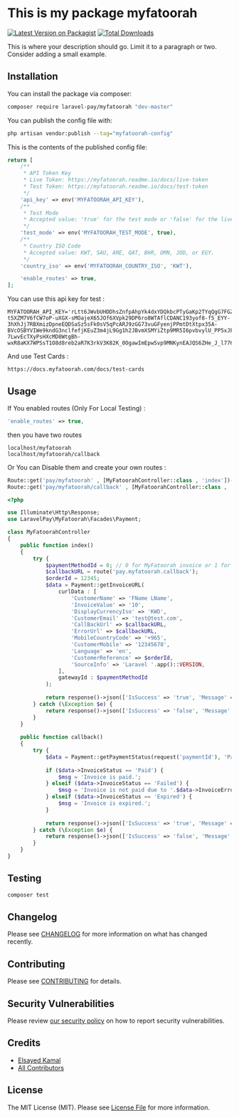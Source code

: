# This is my package myfatoorah

[![Latest Version on Packagist](https://img.shields.io/packagist/v/laravel-pay/myfatoorah.svg?style=flat-square)](https://packagist.org/packages/laravel-pay/myfatoorah)
[![Total Downloads](https://img.shields.io/packagist/dt/laravel-pay/myfatoorah.svg?style=flat-square)](https://packagist.org/packages/laravel-pay/myfatoorah)

This is where your description should go. Limit it to a paragraph or two. Consider adding a small example.

## Installation

You can install the package via composer:

```bash
composer require laravel-pay/myfatoorah "dev-master"
```

You can publish the config file with:

```bash
php artisan vendor:publish --tag="myfatoorah-config"
```

This is the contents of the published config file:

```php
return [
    /**
     * API Token Key
     * Live Token: https://myfatoorah.readme.io/docs/live-token
     * Test Token: https://myfatoorah.readme.io/docs/test-token
     */
    'api_key' => env('MYFATOORAH_API_KEY'),
    /**
     * Test Mode
     * Accepted value: 'true' for the test mode or 'false' for the live mode
     */
    'test_mode' => env('MYFATOORAH_TEST_MODE', true),
    /**
     * Country ISO Code
     * Accepted value: KWT, SAU, ARE, QAT, BHR, OMN, JOD, or EGY.
     */
    'country_iso' => env('MYFATOORAH_COUNTRY_ISO', 'KWT'),

    'enable_routes' => true,
];

```

You can use this api key for test : 
```dotenv
MYFATOORAH_API_KEY='rLtt6JWvbUHDDhsZnfpAhpYk4dxYDQkbcPTyGaKp2TYqQgG7FGZ5Th_WD53Oq8Ebz6A53njUoo1w3pjU1D4vs_ZMqFiz_j0urb_BH9Oq9VZoKFoJEDAbRZepGcQanImyYrry7Kt6MnMdgfG5jn4HngWoRdKduNNyP4kzcp3mRv7x00ahkm9LAK7ZRieg7k1PDAnBIOG3EyVSJ5kK4WLMvYr7sCwHbHcu4A5WwelxYK0GMJy37bNAarSJDFQsJ2ZvJjvMDmfWwDVFEVe_5tOomfVNt6bOg9mexbGjMrnHBnKnZR1vQbBtQieDlQepzTZMuQrSuKn-t5XZM7V6fCW7oP-uXGX-sMOajeX65JOf6XVpk29DP6ro8WTAflCDANC193yof8-f5_EYY-3hXhJj7RBXmizDpneEQDSaSz5sFk0sV5qPcARJ9zGG73vuGFyenjPPmtDtXtpx35A-BVcOSBYVIWe9kndG3nclfefjKEuZ3m4jL9Gg1h2JBvmXSMYiZtp9MR5I6pvbvylU_PP5xJFSjVTIz7IQSjcVGO41npnwIxRXNRxFOdIUHn0tjQ-7LwvEcTXyPsHXcMD8WtgBh-wxR8aKX7WPSsT1O8d8reb2aR7K3rkV3K82K_0OgawImEpwSvp9MNKynEAJQS6ZHe_J_l77652xwPNxMRTMASk1ZsJL'
```

And use Test Cards : 
```text
https://docs.myfatoorah.com/docs/test-cards
```

## Usage

If You enabled routes (Only For Local Testing) :
```php
'enable_routes' => true,
```

then you have two routes 
```
localhost/myfatoorah
localhost/myfatoorah/callback
```

Or You can Disable them and create your own routes :
```php
Route::get('pay/myfatoorah' , [MyFatoorahController::class , 'index'])->name('pay.myfatoorah.index')
Route::get('pay/myfatoorah/callback' , [MyFatoorahController::class , 'callback'])->name('pay.myfatoorah.callback')
```
```php
<?php

use Illuminate\Http\Response;
use LaravelPay\MyFatoorah\Facades\Payment;

class MyFatoorahController
{
    public function index()
    {
        try {
            $paymentMethodId = 0; // 0 for MyFatoorah invoice or 1 for Knet in test mode
            $callbackURL = route('pay.myfatoorah.callback');
            $orderId = 12345;
            $data = Payment::getInvoiceURL(
                curlData : [
                    'CustomerName' => 'FName LName',
                    'InvoiceValue' => '10',
                    'DisplayCurrencyIso' => 'KWD',
                    'CustomerEmail' => 'test@test.com',
                    'CallBackUrl' => $callbackURL,
                    'ErrorUrl' => $callbackURL,
                    'MobileCountryCode' => '+965',
                    'CustomerMobile' => '12345678',
                    'Language' => 'en',
                    'CustomerReference' => $orderId,
                    'SourceInfo' => 'Laravel '.app()::VERSION,
                ],
                gatewayId : $paymentMethodId
            );
    
            return response()->json(['IsSuccess' => 'true', 'Message' => 'Invoice created successfully.', 'Data' => $data]);
        } catch (\Exception $e) {
            return response()->json(['IsSuccess' => 'false', 'Message' => $e->getMessage()]);
        }
    }
    
    public function callback()
    {
        try {
            $data = Payment::getPaymentStatus(request('paymentId'), 'PaymentId');
    
            if ($data->InvoiceStatus == 'Paid') {
                $msg = 'Invoice is paid.';
            } elseif ($data->InvoiceStatus == 'Failed') {
                $msg = 'Invoice is not paid due to '.$data->InvoiceError;
            } elseif ($data->InvoiceStatus == 'Expired') {
                $msg = 'Invoice is expired.';
            }
    
            return response()->json(['IsSuccess' => 'true', 'Message' => $msg, 'Data' => $data]);
        } catch (\Exception $e) {
            return response()->json(['IsSuccess' => 'false', 'Message' => $e->getMessage()]);
        }
    }
}
```



## Testing

```bash
composer test
```

## Changelog

Please see [CHANGELOG](CHANGELOG.md) for more information on what has changed recently.

## Contributing

Please see [CONTRIBUTING](CONTRIBUTING.md) for details.

## Security Vulnerabilities

Please review [our security policy](../../security/policy) on how to report security vulnerabilities.

## Credits

- [Elsayed Kamal](https://github.com/laravel-pay)
- [All Contributors](../../contributors)

## License

The MIT License (MIT). Please see [License File](LICENSE.md) for more information.
